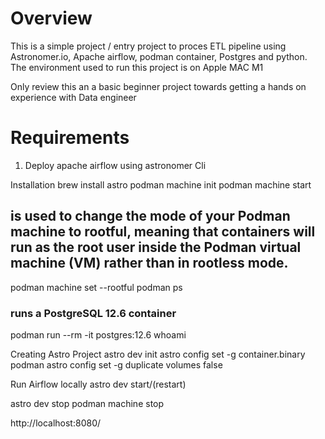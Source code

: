 Overview
========

This is a simple project / entry project to proces ETL pipeline using Astronomer.io, Apache airflow, podman container, Postgres and python.
The environment used to run this project is on Apple MAC M1

Only review this an a basic beginner project towards getting a hands on experience with Data engineer 

Requirements
================

1. Deploy apache airflow using astronomer Cli

Installation
brew install astro
podman machine init
podman machine start
 ## is used to change the mode of your Podman machine to rootful, meaning that containers will run as the root user inside the Podman virtual machine (VM) rather than in rootless mode.
podman machine set  --rootful
podman ps
### runs a PostgreSQL 12.6 container
podman run --rm -it postgres:12.6 whoami

Creating Astro Project
astro dev init
astro config set -g container.binary podman 
astro config set -g duplicate volumes false

Run Airflow locally
astro dev start/(restart)

astro dev stop 
podman machine stop 

http://localhost:8080/

